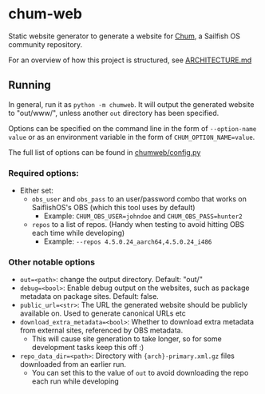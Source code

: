 # chum-web
Static website generator to generate a website for [Chum](https://github.com/sailfishos-chum/), a Sailfish OS community repository.

For an overview of how this project is structured, see [ARCHITECTURE.md](ARCHITECTURE.md)

## Running
In general, run it as `python -m chumweb`. It will output the generated website to "out/www/",
unless another `out` directory has been specified.

Options can be specified on the command line in the form of `--option-name value` or
as an environment variable in the form of `CHUM_OPTION_NAME=value`.

The full list of options can be found in [chumweb/config.py](chumweb/config.py)

### Required options:
* Either set:
  * `obs_user` and `obs_pass` to an user/password combo that works on SaiflishOS's OBS (which this tool uses by default)
    * Example: `CHUM_OBS_USER=johndoe` and `CHUM_OBS_PASS=hunter2`
  * `repos` to a list of repos. (Handy when testing to avoid hitting OBS each time while developing)
    * Example: `--repos 4.5.0.24_aarch64,4.5.0.24_i486`

### Other notable options
* `out=<path>`: change the output directory. Default: "out/"
* `debug=<bool>`: Enable debug output on the websites, such as package metadata on package sites. Default: false.
* `public_url=<str>`: The URL the generated website should be publicly available on. Used to generate canonical URLs etc
* `download_extra_metadata=<bool>`: Whether to download extra metadata from external sites, referenced by OBS metadata. 
  * This will cause site generation to take longer, so for some development tasks keep this off :)
* `repo_data_dir=<path>`:  Directory with `{arch}-primary.xml.gz` files downloaded from an earlier run. 
  * You can set this to the value of `out` to avoid downloading the repo each run while developing
